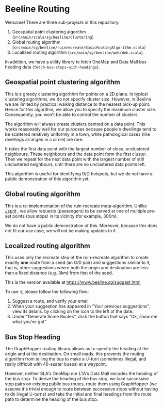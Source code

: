Beeline Routing
===============

Welcome! There are three sub-projects in this repository:

1. Geospatial point clustering algorithm (`src/main/scala/sg/beeline/clustering`)
2. Global routing algorithm (`src/main/sg/beeline/ruinrecreate/BasicRoutingAlgorithm.scala`)
3. Localized routing algorithm (`src/main/sg/beeline/web/Web.scala`)

In addition, we have a utility library to fetch OneMap and Data Mall bus heading data (`fetch-bus-stops-with-headings`).


Geospatial point clustering algorithm
-------------------------------------

This is a greedy clustering algorithm for points on a 2D plane. In typical clustering
algorithms, we do not specify cluster size. However, in Beeline we are limited by practical
walking distance to the nearest pick-up point. Hence for this algorithm, we allow you
to specify the maximum cluster size. Consequently, you won't be able to control the number of
clusters.

The algorithm will always create clusters centred on a data point. This works reasonably
well for our purposes because people's dwellings tend to be scattered relatively uniformly
in a town, while pathological cases (like dwellings arranged in a circle) are rare.

It takes the first data point with the largest number of close, unclustered neighbours.
These neighbours and the data point form the first cluster. Then we repeat for the next data
point with the largest number of still unclustered neighbours, until there are no unclustered
data points left.

This algorithm is useful for identifying O/D hotspots, but we do not have a public demonstration
of this algorithm yet.

Global routing algorithm
------------------------

This is a re-implementation of the ruin-recreate meta-algorithm. Unlike [Jsprit](https://jsprit.github.io/)
, we allow requests (passengers) to be served at one of multiple pre-set points
(bus stops) in its vicinity (for example, 300m).

We do not have a public demonstration of this. Moreover, because this does not fit our use case, we will not
be making updates to it.

Localized routing algorithm
---------------------------

This uses only the recreate step of the ruin-recreate algorithm to create exactly **one** route
from a seed (an O/D pair) and suggestions similar to it, that is, other suggestions
where both the origin and destination are less than a fixed distance (e.g. 3km) from
that of the seed.

This is the version available at https://www.beeline.sg/suggest.html.

To use it, please follow the following flow:
1. Suggest a route, and verify your email
2. When your suggestion has appeared in "Your previous suggestions", view its details.
   by clicking on the icon to the left of the date.
3. Under "Generate Some Routes", click the button that says "Ok, show me what you've got"

Bus Stop Heading
----------------
The GraphHopper routing library allows us to specify the heading at the origin and at the
destination. On small roads, this prevents the routing algorithm from telling the bus
to make a U-turn (sometimes illegal, and really difficult with 40-seater buses) at
a waypoint.

However, neither SLA's OneMap nor LTA's Data Mall encodes the heading of the bus stop.
To derive the heading of the bus stop, we take successive stop pairs on existing public bus
routes, route them using GraphHopper (we assume it's trivial enough to route
between successive stops without having to do illegal U-turns) and take the initial and final
headings from the route path to determine the heading of the bus stop.
